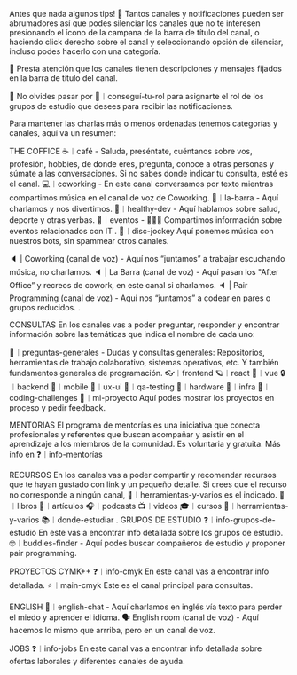 Antes que nada algunos tips!
🔕  Tantos canales y notificaciones pueden ser abrumadores así que podes silenciar los canales que no te interesen presionando el ícono de la campana de la barra de título del canal, o haciendo click derecho sobre el canal y seleccionando opción de silenciar, incluso podes hacerlo con una categoría.

📌  Presta atención que los canales tienen descripciones y mensajes fijados en la barra de titulo del canal.

🤖 No olvides pasar por 🤖︱conseguí-tu-rol para asignarte el rol de los grupos de estudio que desees para recibir las notificaciones.

Para mantener las charlas más o menos ordenadas tenemos categorías y canales, aquí va un resumen:

THE COFFICE
☕︱café -  Saluda, preséntate, cuéntanos sobre vos, profesión, hobbies, de donde eres, pregunta, conoce a otras personas y súmate a las conversaciones. Si no sabes donde indicar tu consulta, esté es el canal.
💻︱coworking - En este canal conversamos por texto mientras compartimos música en el canal de voz de Coworking. 
🍻︱la-barra - Aquí charlamos y nos divertimos.
🥑︱healthy-dev - Aquí hablamos sobre salud, deporte y otras yerbas.
📆︱eventos - 🧑🤝🧑 Compartimos información sobre eventos relacionados con IT .
🤖︱disc-jockey  Aquí ponemos música con nuestros bots, sin spammear otros canales.

🔈 | Coworking (canal de voz) - Aquí nos “juntamos” a trabajar escuchando música, no charlamos.
🔈 | La Barra (canal de voz) - Aquí pasan los "After Office” y recreos de cowork, en este canal si charlamos.
🔈 | Pair Programming (canal de voz) - Aquí nos “juntamos” a codear en pares o grupos reducidos.
. 

CONSULTAS 
En los canales vas a poder preguntar, responder y encontrar información sobre las temáticas que indica el nombre de cada uno:

🔬︱preguntas-generales - Dudas y consultas generales: Repositorios, herramientas de trabajo colaborativo, sistemas operativos, etc. Y también fundamentos generales de programación.
👓︱frontend 🪐︱react 🖖︱vue 🔒︱backend 📱︱mobile 
🎨︱ux-ui 🔨︱qa-testing 🔌︱hardware 🔩︱infra 🚀︱coding-challenges 
🚧︱mi-proyecto Aquí podes mostrar los proyectos en proceso y pedir feedback.

MENTORIAS
El programa de mentorías es una iniciativa que conecta profesionales y referentes que buscan acompañar y asistir en el aprendizaje a los miembros de la comunidad. Es voluntaria y gratuita.
Más info en ❓︱info-mentorías 

RECURSOS
En los canales vas a poder compartir y recomendar recursos que te hayan gustado con link y un pequeño detalle. Si crees que el recurso no corresponde a ningún canal, 🔗︱herramientas-y-varios es el indicado. 
📗︱libros 📝︱artículos  🎧︱podcasts 📺︱videos 🎓︱cursos 🔗︱herramientas-y-varios 📚︱donde-estudiar 
. 
GRUPOS DE ESTUDIO
❓︱info-grupos-de-estudio En este vas a encontrar info detallada sobre los grupos de estudio. 
🤓︱buddies-finder - Aquí podes buscar compañeros de estudio y proponer pair programming.

PROYECTOS CYMK++
❓︱info-cmyk  En este canal vas a encontrar info detallada.
⭐︱main-cmyk Este es el canal principal para consultas.

ENGLISH
💬︱english-chat - Aquí charlamos en inglés vía texto para perder el miedo y aprender el idioma.
🗣️ English room (canal de voz) -  Aquí hacemos lo mismo que arrriba, pero en un canal de voz.

JOBS
❓︱info-jobs En este canal vas a encontrar info detallada sobre ofertas laborales y diferentes canales de ayuda. 

